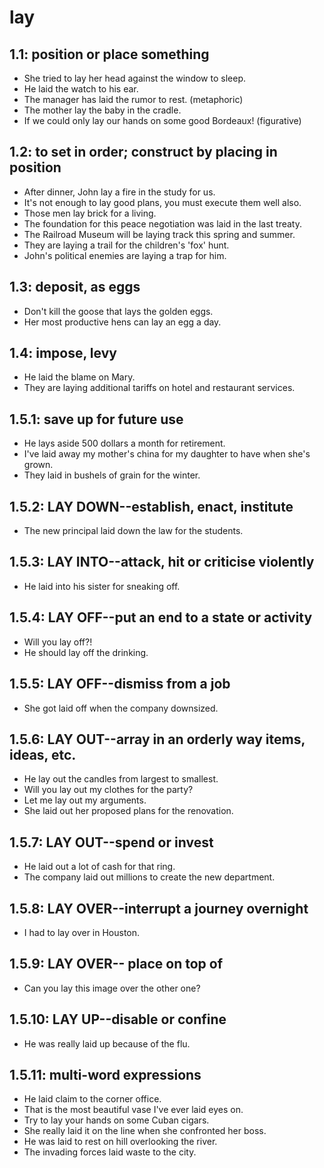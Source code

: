 # lay
## 1.1: position or place something

  *  She tried to lay her head against the window to sleep.
  *  He laid the watch to his ear.
  *  The manager has laid the rumor to rest. (metaphoric)
  *  The mother lay the baby in the cradle.
  *  If we could only lay our hands on some good Bordeaux! (figurative)

## 1.2: to set in order; construct by placing in position

  *  After dinner, John lay a fire in the study for us.
  *  It's not enough to lay good plans, you must execute them well also.
  *  Those men lay brick for a living.
  *  The foundation for this peace negotiation was laid in the last treaty.
  *  The Railroad Museum will be laying track this spring and summer.
  *  They are laying a trail for the children's 'fox' hunt.
  *  John's political enemies are laying a trap for him.

## 1.3: deposit, as eggs

  *  Don't kill the goose that lays the golden eggs.
  *  Her most productive hens can lay an egg a day.

## 1.4: impose, levy

  *  He laid the blame on Mary.
  *  They are laying additional tariffs on hotel and restaurant services.

## 1.5.1: save up for future use

  *  He lays aside 500 dollars a month for retirement.
  *  I've laid away my mother's china for my daughter to have when she's grown.
  *  They laid in bushels of grain for the winter.

## 1.5.2: LAY DOWN--establish, enact, institute

  *  The new principal laid down the law for the students.

## 1.5.3: LAY INTO--attack, hit or criticise violently

  *  He laid into his sister for sneaking off.

## 1.5.4: LAY OFF--put an end to a state or activity

  *  Will you lay off?!
  *  He should lay off the drinking.

## 1.5.5: LAY OFF--dismiss from a job

  *  She got laid off when the company downsized.

## 1.5.6: LAY OUT--array in an orderly way items, ideas, etc.

  *  He lay out the candles from largest to smallest.
  *  Will you lay out my clothes for the party?
  *  Let me lay out my arguments.
  *  She laid out her proposed plans for the renovation.

## 1.5.7: LAY OUT--spend or invest

  *  He laid out a lot of cash for that ring.
  *  The company laid out millions to create the new department.

## 1.5.8: LAY OVER--interrupt a journey overnight

  *  I had to lay over in Houston.

## 1.5.9: LAY OVER-- place on top of

  *  Can you lay this image over the other one?

## 1.5.10: LAY UP--disable or confine

  *  He was really laid up because of the flu.

## 1.5.11: multi-word expressions

  *  He laid claim to the corner office.
  *  That is the most beautiful vase I've ever laid eyes on.
  *  Try to lay your hands on some Cuban cigars.
  *  She really laid it on the line when she confronted her boss.
  *  He was laid to rest on hill overlooking the river.
  *  The invading forces laid waste to the city.
